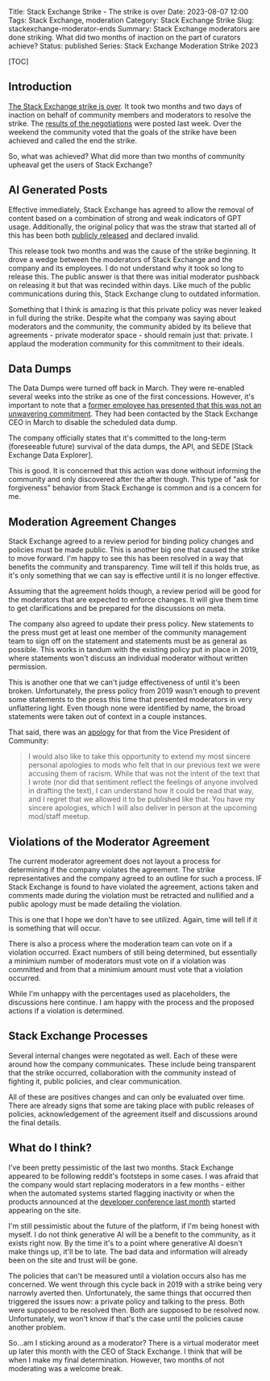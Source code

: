 Title: Stack Exchange Strike - The strike is over
Date: 2023-08-07 12:00
Tags: Stack Exchange, moderation
Category: Stack Exchange Strike
Slug: stackexchange-moderator-ends
Summary: Stack Exchange moderators are done striking. What did two months of inaction on the part of curators achieve?
Status: published
Series: Stack Exchange Moderation Strike 2023

[TOC]

## Introduction

[The Stack Exchange strike is over][1]. It took two months and two days of inaction on behalf of community members and moderators to resolve
the strike. The [results of the negotiations][2] were posted last week. Over the weekend the community voted that the goals of the strike have
been achieved and called the end the strike.

So, what was achieved? What did more than two months of community upheaval get the users of Stack Exchange? 

## AI Generated Posts

Effective immediately, Stack Exchange has agreed to allow the removal of content based on a combination of strong and weak indicators of GPT 
usage. Additionally, the original policy that was the straw that started all of this has been both [publicly released][3] and declared invalid.

This release took two months and was the cause of the strike beginning. It drove a wedge between the moderators of Stack Exchange and the 
company and its employees. I do not understand why it took so long to release this. The public answer is that there was initial moderator 
pushback on releasing it but that was recinded within days. Like much of the public communications during this, Stack Exchange clung to 
outdated information.

Something that I think is amazing is that this private policy was never leaked in full during the strike. Despite what the company was saying about
moderators and the community, the community abided by its believe that agreements - private moderator space - should remain just that: private. I 
applaud the moderation community for this commitment to their ideals.

## Data Dumps

The Data Dumps were turned off back in March. They were re-enabled several weeks into the strike as one of the first concessions. However, it's 
important to note that a [former employee has presented that this was not an unwavering commitment][4]. They had been contacted by the Stack
Exchange CEO in March to disable the scheduled data dump.

The company officially states that it's committed to the  long-term (foreseeable future) survival of the data dumps, the API, and SEDE [Stack Exchange Data Explorer]. 

This is good. It is concerned that this action was done without informing the community and only discovered after the after though. This type of 
"ask for forgiveness" behavior from Stack Exchange is common and is a concern for me. 

## Moderation Agreement Changes

Stack Exchange agreed to a review period for binding policy changes and policies must be made public. This is another big one that caused the strike
to move forward. I'm happy to see this has been resolved in a way that benefits the community and transparency. Time will tell if this holds true, as 
it's only something that we can say is effective until it is no longer effective.

Assuming that the agreement holds though, a review period will be good for the moderators that are expected to enforce changes. It will give them
time to get clarifications and be prepared for the discussions on meta. 

The company also agreed to update their press policy. New statements to the press must get at least one member of the community management team to 
sign off on the statement and statements must be as general as possible. This works in tandum with the existing policy put in place in 2019, where
statements won't discuss an individual moderator without written permission.

This is another one that we can't judge effectiveness of until it's been broken. Unfortunately, the press policy from 2019 wasn't enough to prevent
some statements to the press this time that presented moderators in very unflattering light. Even though none were identified by name, the broad 
statements were taken out of context in a couple instances.

That said, there was an [apology][5] for that from the Vice President of Community:

> I would also like to take this opportunity to extend my most sincere personal apologies to mods who felt that in our previous text we were accusing them of racism. While that was not the intent of the text that I wrote (nor did that sentiment reflect the feelings of anyone involved in drafting the text), I can understand how it could be read that way, and I regret that we allowed it to be published like that. You have my sincere apologies, which I will also deliver in person at the upcoming mod/staff meetup.

## Violations of the Moderator Agreement

The current moderator agreement does not layout a process for determining if the company violates the agreement. The strike representatives and the 
company agreed to an outline for such a process. IF Stack Exchange is found to have violated the agreement, actions taken and comments made during the 
violation must be retracted and nullified and a public apology must be made detailing the violation.

This is one that I hope we don't have to see utilized. Again, time will tell if it is something that will occur. 

There is also a process where the moderation team can vote on if a violation occurred. Exact numbers of still being determined, but essentially a 
minimium number of moderators must vote on if a violation was committed and from that a minimium amount must vote that a violation occurred.

While I'm unhappy with the percentages used as placeholders, the discussions here continue. I am happy with the process and the proposed actions if 
a violation is determined.

## Stack Exchange Processes

Several internal changes were negotated as well. Each of these were around how the company communicates. These include being transparent that the 
strike occurred, collaboration with the community instead of fighting it, public policies, and clear communication. 

All of these are positives changes and can only be evaluated over time. There are already signs that some are taking place with public releases of 
policies, acknowledgement of the agreement itself and discussions around the final details.

## What do I think?

I've been pretty pessimistic of the last two months. Stack Exchange appeared to be following reddit's footsteps in some cases. I was afraid that
the company would start replacing moderators in a few months - either when the automated systems started flagging inactivity or when the products 
announced at the [developer conference last month][6] started appearing on the site.

I'm still pessimistic about the future of the platform, if I'm being honest with myself. I do not think generative AI will be a benefit to the community,
as it exists right now. By the time it's to a point where generative AI doesn't make things up, it'll be to late. The bad data and information will 
already been on the site and trust will be gone.

The policies that can't be measured until a violation occurs also has me concerned. We went through this cycle back in 2019 with a strike being 
very narrowly averted then. Unfortunately, the same things that occurred then triggered the issues now: a private policy and talking to the press. Both
were supposed to be resolved then. Both are supposed to be resolved now. Unfortunately, we won't know if that's the case until the policies cause another
problem.

So...am I sticking around as a moderator? There is a virtual moderator meet up later this month with the CEO of Stack Exchange. I think that will be
when I make my final determination. However, two months of not moderating was a welcome break. 

 [1]: https://meta.stackexchange.com/q/392032/186281
 [2]: https://meta.stackexchange.com/q/391847/186281
 [3]: https://meta.stackexchange.com/q/391626/186281
 [4]: https://meta.stackexchange.com/a/391640/186281
 [5]: https://meta.stackexchange.com/q/391990/186281
 [6]: {filename}2023_07_27_stackai_strike.md